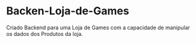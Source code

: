 # Backen-Loja-de-Games
Criado Backend para uma Loja de Games com a capacidade de manipular os dados dos Produtos da loja. 
